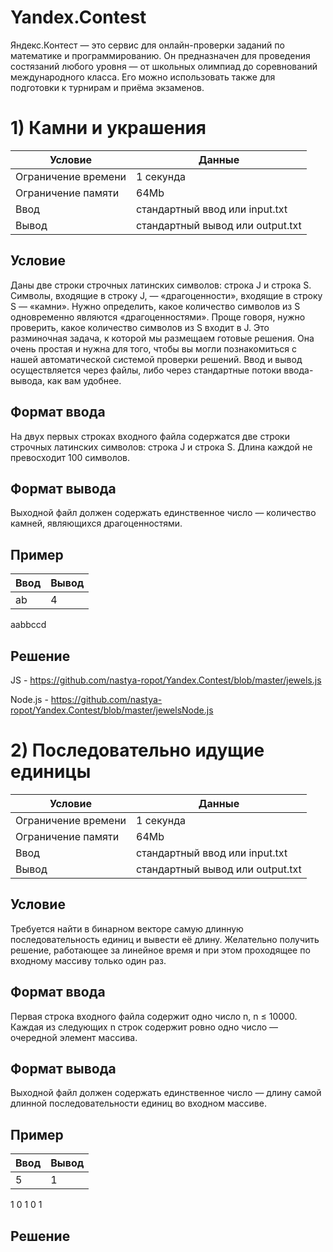 # Yandex.Contest
Яндекс.Контест — это сервис для онлайн-проверки заданий по математике и программированию. Он предназначен для проведения состязаний любого уровня — от школьных олимпиад до соревнований международного класса. Его можно использовать также для подготовки к турнирам и приёма экзаменов.

# 1) Камни и украшения

Условие | Данные 
------- | ------
Ограничение времени | 1 секунда
Ограничение памяти | 64Mb
Ввод | стандартный ввод или input.txt
Вывод | стандартный вывод или output.txt

## Условие
Даны две строки строчных латинских символов: строка J и строка S. Символы, входящие в строку J, — «драгоценности», входящие в строку S — «камни». Нужно определить, какое количество символов из S одновременно являются «драгоценностями». Проще говоря, нужно проверить, какое количество символов из S входит в J.
Это разминочная задача, к которой мы размещаем готовые решения. Она очень простая и нужна для того, чтобы вы могли познакомиться с нашей автоматической системой проверки решений. Ввод и вывод осуществляется через файлы, либо через стандартные потоки ввода-вывода, как вам удобнее.

## Формат ввода
На двух первых строках входного файла содержатся две строки строчных латинских символов: строка J и строка S. Длина каждой не превосходит 100 символов.

## Формат вывода
Выходной файл должен содержать единственное число — количество камней, являющихся драгоценностями.

## Пример

Ввод | Вывод
---- | -----
ab   | 4
aabbccd 

## Решение

JS - https://github.com/nastya-ropot/Yandex.Contest/blob/master/jewels.js

Node.js - https://github.com/nastya-ropot/Yandex.Contest/blob/master/jewelsNode.js


# 2) Последовательно идущие единицы

Условие | Данные 
------- | ------
Ограничение времени | 1 секунда
Ограничение памяти | 64Mb
Ввод | стандартный ввод или input.txt
Вывод | стандартный вывод или output.txt

## Условие
Требуется найти в бинарном векторе самую длинную последовательность единиц и вывести её длину. Желательно получить решение, работающее за линейное время и при этом проходящее по входному массиву только один раз.

## Формат ввода
Первая строка входного файла содержит одно число n, n ≤ 10000. Каждая из следующих n строк содержит ровно одно число — очередной элемент массива.

## Формат вывода
Выходной файл должен содержать единственное число — длину самой длинной последовательности единиц во входном массиве.

## Пример

Ввод | Вывод
---- | -----
5    |   1
1
0
1
0
1

## Решение
